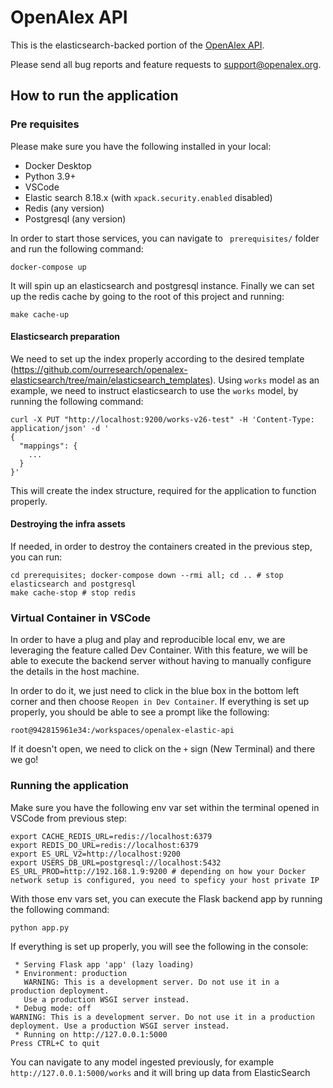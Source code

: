 # OpenAlex API

This is the elasticsearch-backed portion of the [OpenAlex API](https://api.openalex.org/).

Please send all bug reports and feature requests to support@openalex.org.

## How to run the application
### Pre requisites
Please make sure you have the following installed in your local:
- Docker Desktop
- Python 3.9+
- VSCode
- Elastic search 8.18.x (with `xpack.security.enabled` disabled)
- Redis (any version)
- Postgresql (any version)

In order to start those services, you can navigate to ` prerequisites/` folder and run the following command:
```
docker-compose up
```
It will spin up an elasticsearch and postgresql instance. Finally we can set up the redis cache by going to the root of this project and running:
```
make cache-up
```
#### Elasticsearch preparation
We need to set up the index properly according to the desired template (https://github.com/ourresearch/openalex-elasticsearch/tree/main/elasticsearch_templates). Using `works` model as an example, we need to instruct elasticsearch to use the `works` model, by running the following command:
```
curl -X PUT "http://localhost:9200/works-v26-test" -H 'Content-Type: application/json' -d '
{
  "mappings": {
    ...
  }
}'
```
This will create the index structure, required for the application to function properly.

#### Destroying the infra assets
If needed, in order to destroy the containers created in the previous step, you can run:
```
cd prerequisites; docker-compose down --rmi all; cd .. # stop elasticsearch and postgresql
make cache-stop # stop redis
```  

### Virtual Container in VSCode
In order to have a plug and play and reproducible local env, we are leveraging the feature called Dev Container. With this feature,
we will be able to execute the backend server without having to manually configure the details in the host machine.

In order to do it, we just need to click in the blue box in the bottom left corner and then choose `Reopen in Dev Container`. If everything is set up properly, you should be able to see a prompt like the following:
```
root@942815961e34:/workspaces/openalex-elastic-api
```
If it doesn't open, we need to click on the `+` sign (New Terminal) and there we go!

### Running the application
Make sure you have the following env var set within the terminal opened in VSCode from previous step:
```
export CACHE_REDIS_URL=redis://localhost:6379
export REDIS_DO_URL=redis://localhost:6379
export ES_URL_V2=http://localhost:9200
export USERS_DB_URL=postgresql://localhost:5432
ES_URL_PROD=http://192.168.1.9:9200 # depending on how your Docker network setup is configured, you need to speficy your host private IP
```
With those env vars set, you can execute the Flask backend app by running the following command:
```
python app.py
```
If everything is set up properly, you will see the following in the console:
```
 * Serving Flask app 'app' (lazy loading)
 * Environment: production
   WARNING: This is a development server. Do not use it in a production deployment.
   Use a production WSGI server instead.
 * Debug mode: off
WARNING: This is a development server. Do not use it in a production deployment. Use a production WSGI server instead.
 * Running on http://127.0.0.1:5000
Press CTRL+C to quit
```
You can navigate to any model ingested previously, for example `http://127.0.0.1:5000/works` and it will bring up data from ElasticSearch